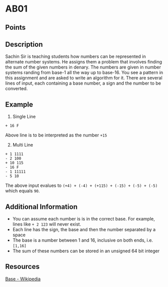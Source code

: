 # AB01

## Points <!-- could be set later -->

## Description
Sachin Sir is teaching students how numbers can be represented in alternate number systems. He assigns them a problem that involves finding the sum of the given numbers in denary. The numbers are given in number systems randing from base-1 all the way up to base-16. You see a pattern in this assignment and are asked to write an algorithm for it. There are several lines of input, each containing a base number, a sign and the number to be converted.

## Example
1. Single Line  
```
+ 16 F
```
Above line is to be interpreted as the number `+15`  

2. Multi Line
```
+ 1 1111
- 2 100
+ 10 115
- 16 F
- 1 11111
- 5 10
```
The above input evalues to `(+4) + (-4) + (+115) + (-15) + (-5) + (-5)` which equals `90`.

## Additional Information
- You can assume each number is is in the correct base. For example, lines like `+ 2 123` will never exist.
- Each line has the sign, the base and then the number separated by a space
- The base is a number between 1 and 16, inclusive on both ends, i.e. `[1,16]`
- The sum of these numbers can be stored in an unsigned 64 bit integer

## Resources
[Base - Wikipedia](https://simple.wikipedia.org/wiki/Base_(mathematics)#:~:text=In%20mathematics%2C%20a%20base%20or,digits%20from%200%20to%209.``)